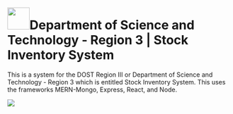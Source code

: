 <img src="https://upload.wikimedia.org/wikipedia/commons/thumb/9/9a/DOST_seal.svg/1200px-DOST_seal.svg.png" width="50" height="50"/>Department of Science and Technology - Region 3 | Stock Inventory System 
======

This is a system for the DOST Region III or Department of Science and Technology - Region 3 which is entitled Stock Inventory System. This uses the frameworks MERN-Mongo, Express, React, and Node.

<img src="https://images.edrawmax.com/examples/use-case-diagram-examples/example5.png" width="auto" height="auto"/>

